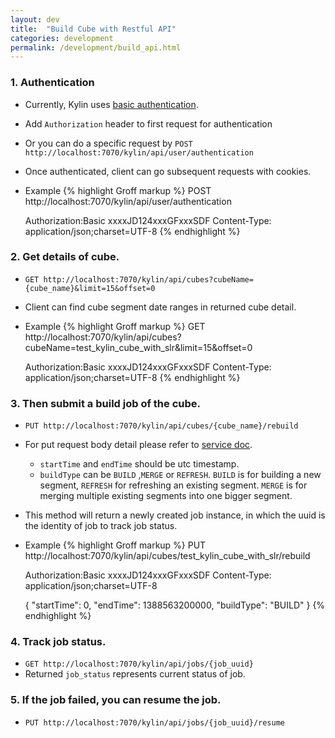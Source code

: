 ```yaml
---
layout: dev
title:  "Build Cube with Restful API"
categories: development
permalink: /development/build_api.html
---
```


### 1.	Authentication
*   Currently, Kylin uses [basic authentication](http://en.wikipedia.org/wiki/Basic_access_authentication).
*   Add `Authorization` header to first request for authentication
*   Or you can do a specific request by `POST http://localhost:7070/kylin/api/user/authentication`
*   Once authenticated, client can go subsequent requests with cookies.
*   Example
{% highlight Groff markup %}
    POST http://localhost:7070/kylin/api/user/authentication
    
    Authorization:Basic xxxxJD124xxxGFxxxSDF
    Content-Type: application/json;charset=UTF-8
{% endhighlight %}

### 2.	Get details of cube. 
*   `GET http://localhost:7070/kylin/api/cubes?cubeName={cube_name}&limit=15&offset=0`
*   Client can find cube segment date ranges in returned cube detail.
*   Example
{% highlight Groff markup %}
    GET http://localhost:7070/kylin/api/cubes?cubeName=test_kylin_cube_with_slr&limit=15&offset=0

    Authorization:Basic xxxxJD124xxxGFxxxSDF
    Content-Type: application/json;charset=UTF-8
{% endhighlight %}
### 3.	Then submit a build job of the cube. 
*   `PUT http://localhost:7070/kylin/api/cubes/{cube_name}/rebuild`
*   For put request body detail please refer to [service doc](rest_api.html). 
    *   `startTime` and `endTime` should be utc timestamp.
    *   `buildType` can be `BUILD` ,`MERGE` or `REFRESH`. `BUILD` is for building a new segment, `REFRESH` for refreshing an existing segment. `MERGE` is for merging multiple existing segments into one bigger segment.
*   This method will return a newly created job instance, in which the uuid is the identity of job to track job status.
*   Example
{% highlight Groff markup %}
    PUT http://localhost:7070/kylin/api/cubes/test_kylin_cube_with_slr/rebuild

    Authorization:Basic xxxxJD124xxxGFxxxSDF
    Content-Type: application/json;charset=UTF-8
    
    {
    	"startTime": 0,
    	"endTime": 1388563200000,
    	"buildType": "BUILD"
    }
{% endhighlight %}

### 4.	Track job status. 
*   `GET http://localhost:7070/kylin/api/jobs/{job_uuid}`
*   Returned `job_status` represents current status of job.

### 5.	If the job failed, you can resume the job. 
*   `PUT http://localhost:7070/kylin/api/jobs/{job_uuid}/resume`

